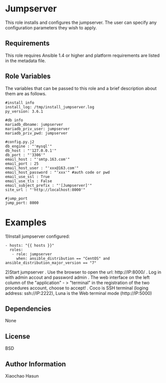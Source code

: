 Jumpserver
=====

This role installs and configures the jumpserver. The user can specify
any configuration parameters they wish to apply.

Requirements
------------

This role requires Ansible 1.4 or higher and platform requirements are listed
in the metadata file.

Role Variables
--------------

The variables that can be passed to this role and a brief description about
them are as follows.

	#install info
	install_log: /tmp/install_jumpserver.log
	py_version: 3.6.1
	
	#db info
	mariadb_dbname: jumpserver
	mariadb_priv_user: jumpserver
	mariadb_priv_pwd: jumpserver
	
	#config.py.j2
	db_engine : "'mysql'"
	db_host : "'127.0.0.1'"
	db_port : "'3306'"
	email_host : "'smtp.163.com'"
	email_port : 25
	email_host_user : "'xxx@163.com'"
	email_host_password : "'xxx'" #auth code or pwd
	email_use_ssl : True
	email_use_tls : False
	email_subject_prefix : "'[Jumpserver]'"
	site_url : "'http://localhost:8000'"
	
	#jump_port
	jump_port: 8000
    
	
Examples
========

1)Install jumpserver
configured:

    - hosts: "{{ hosts }}"
	  roles:
	   - role: jumpserver
	     when: ansible_distribution == "CentOS" and ansible_distribution_major_version == "7"

2)Start jumpserver
 . Use the browser to open the url: http://IP:8000/
 . Log in with admin accout and password admin
 . The web interface on the left column of the "application" - > "terminal" in the registration of the two procedures account,
   choose to accept!
 . Coco is SSH terminal (loging address: ssh://IP:2222),
   Luna is the Web terminal mode (http://IP:5000)


Dependencies
------------

None

License
-------

BSD

Author Information
------------------

Xiaochao Hasun
